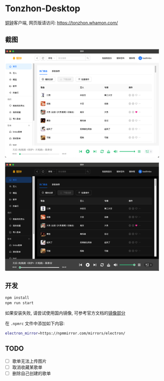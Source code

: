 # Tonzhon-Desktop

[铜钟](https://tonzhon.whamon.com)客户端, 网页版请访问: https://tonzhon.whamon.com/

## 截图

![亮色](./demos/demo1.png)

![暗色](./demos/demo2.png)

## 开发

```bash
npm install
npm run start
```

如果安装失败, 请尝试使用国内镜像, 可参考官方文档的[镜像部分](https://www.electronjs.org/zh/docs/latest/tutorial/installation#%E9%95%9C%E5%83%8F)

在 `.npmrc` 文件中添加如下内容:

```bash
electron_mirror=https://npmmirror.com/mirrors/electron/
```

## TODO

- [ ] 歌单无法上传图片
- [ ] 取消收藏某歌单
- [ ] 删除自己创建的歌单
